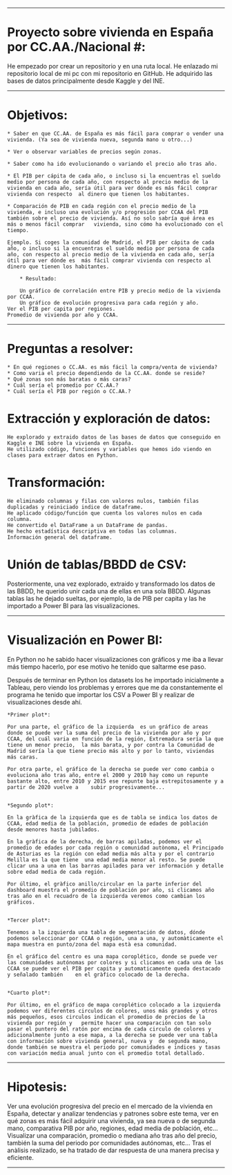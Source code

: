 
----------------------------------------------------------------------

# Proyecto sobre vivienda en España por CC.AA./Nacional #:

He empezado por crear un repositorio y en una ruta local. He enlazado mi repositorio local de mi pc con mi repositorio en GitHub.
He adquirido las bases de datos principalmente desde Kaggle y del INE.


---------------------------------------------------------------------

# Objetivos:

 	* Saber en que CC.AA. de España es más fácil para comprar o vender una vivienda. (Ya sea de vivienda nueva, segunda mano u otro...)

 	* Ver o observar variables de precios según zonas.

 	* Saber como ha ido evolucionando o variando el precio año tras año.

	* El PIB per cápita de cada año, o incluso si la encuentras el sueldo medio por persona de cada año, con respecto al precio medio de la vivienda en cada año, sería útil para ver dónde es más fácil comprar vivienda con respecto 	al dinero que tienen los habitantes.

	* Comparación de PIB en cada región con el precio medio de la vivienda, e incluso una evolución y/o progresión por CCAA del PIB también sobre el precio de vivienda. Así no solo sabría qué área es más o menos fácil comprar 	vivienda, sino cómo ha evolucionado con el tiempo.

	Ejemplo. Si coges la comunidad de Madrid, el PIB per cápita de cada año, o incluso si la encuentras el sueldo medio por persona de cada año, con respecto al precio medio de la vivienda en cada año, sería útil para ver dónde es 	más fácil comprar vivienda con respecto al dinero que tienen los habitantes.

    	* Resultado:

    	Un gráfico de correlación entre PIB y precio medio de la vivienda por CCAA.
    	Un gráfico de evolución progresiva para cada región y año.
	Ver el PIB per capita por regiones.
	Promedio de vivienda por año y CCAA.


----------------------------------------------------------------------

# Preguntas a resolver:

    * En qué regiones o CC.AA. es más fácil la compra/venta de vivienda?
    * Como varia el precio dependiendo de la CC.AA. donde se reside?
    * Qué zonas son más baratas o más caras?
    * Cuál sería el promedio por CC.AA.?
    * Cuál sería el PIB por región o CC.AA.?


# Extracción y exploración de datos:

	He explorado y extraido datos de las bases de datos que conseguido en Kaggle e INE sobre la vivienda en España.
	He utilizado código, funciones y variables que hemos ido viendo en clases para extraer datos en Python.

# Transformación:

	He eliminado columnas y filas con valores nulos, también filas duplicadas y reiniciado indice de dataframe.
	He aplicado código/función que cuenta los valores nulos en cada columna.
	He convertido el DataFrame a un DataFrame de pandas.
	He hecho estadística descriptiva en todas las columnas.
	Información general del dataframe.

# Unión de tablas/BBDD de CSV:
Posteriormente, una vez explorado, extraido y transformado los datos de las BBDD, he querido unir cada una de ellas en una sola BBDD.
Algunas tablas las he dejado sueltas, por ejemplo, la de PIB per capita y las he importado a Power BI para las visualizaciones.

---------------------------------------------------------------------

# Visualización en Power BI:

En Python no he sabido hacer visualizaciones con gráficos y me iba a llevar más tiempo hacerlo, por ese motivo he tenido que saltarme ese paso.

Después de terminar en Python los datasets los he importado inicialmente a Tableau, pero viendo los problemas y errores que me da constantemente el programa he tenido que importar los CSV a Power BI y realizar de visualizaciones desde ahí.

	*Primer plot*:

	Por una parte, el gráfico de la izquierda  es un gráfico de areas donde se puede ver la suma del precio de la vivienda por año y por CCAA, del cuál varia en función de la región, Extremadura sería la que tiene un menor precio, 	la más barata, y por contra la Comunidad de Madrid sería la que tiene precio más alto y por lo tanto, viviendas más caras.

	Por otra parte, el gráfico de la derecha se puede ver como cambia o evoluciona año tras año, entre el 2000 y 2010 hay como un repunte bastante alto, entre 2010 y 2015 ese repunte baja estrepitosamente y a partir de 2020 vuelve a 	subir progresivamente...
 

	*Segundo plot*:

	En la gràfica de la izquierda que es de tabla se indica los datos de CCAA, edad media de la población, promedio de edades de población desde menores hasta jubilados.

	En la gràfica de la derecha, de barras apiladas, podemos ver el promedio de edades por cada región o comunidad autònoma, el Principado de Asturias es la región con edad media más alta y por el contrario Melilla es la que tiene 	una edad media menor al resto. Se puede clicar una a una en las barras apilades para ver información y detalle sobre edad media de cada región.

	Por último, el gràfico anillo/circular en la parte inferior del dashboard muestra el promedio de población por año, si clicamos año tras año en el recuadro de la izquierda veremos como cambian los gráficos.


	*Tercer plot*:

	Tenemos a la izquierda una tabla de segmentación de datos, dónde podemos seleccionar por CCAA o región, una a una, y automàticamente el mapa muestra en punto/zona del mapa està esa comunidad.

	En el gráfico del centro es una mapa coroplético, donde se puede ver las comunidades autónomas por colores y si clicamos en cada una de las CCAA se puede ver el PIB per capita y automaticamente queda destacado y señalado también 	en el gràfico colocado de la derecha.


	*Cuarto plot*:

	Por último, en el gráfico de mapa coroplético colocado a la izquierda podemos ver diferentes circulos de colores, unos más grandes y otros más pequeños, esos circulos indican el promedio de precios de la vivienda por región y 	permite hacer una comparación con tan solo pasar el puntero del ratón por encima de cada circulo de colores y adicionalmente junto a ese mapa, a la derecha se puede ver una tabla con información sobre vivienda general, nueva y 	de segunda mano, donde también se muestra el periodo por comunidades e indices y tasas con variación media anual junto con el promedio total detallado.

---------------------------------------------------------------------------------

# Hipotesis:

Ver una evolución progresiva del precio en el mercado de la vivienda en España, detectar y analizar tendencias y patrones sobre este tema, ver en qué zonas es más fácil adquirir una vivienda, ya sea nueva o de segunda mano, comparativa PIB por año, regiones, edad media de población, etc... Visualizar una comparación, promedio o mediana año tras año del precio, también la suma del periodo por comunidades autónomas, etc... Tras el anàlisis realizado, se ha tratado de dar respuesta de una manera precisa y eficiente.


------------------------------------------------------
